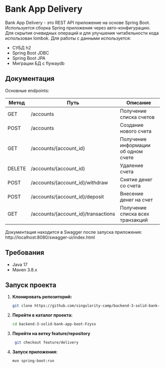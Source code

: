 # Bank App Delivery

Bank App Delivery - это REST API приложение на основе Spring Boot.
Используется cборка Spring приложения через авто-конфигурацию. Для скрытия очевидных операций и
для улучшения читабельности кода использован lombok.
Для работы с данными используется:
- СУБД h2
- Spring Boot JDBC
- Spring Boot JPA
- Миграции БД с flywaydb

## Документация
Основныe endpoints:

| Метод   | Путь                                | Описание                            |
|---------|-------------------------------------|------------------------------------|
| GET     | /accounts                           | Получение списка счетов            |
| POST    | /accounts                           | Создание нового счета              |
| GET     | /accounts/{account_id}              | Получение информации об одном счете|
| DELETE  | /accounts/{account_id}              | Удаление счета                     |
| POST    | /accounts/{account_id}/withdraw     | Снятие денег со счета              |
| POST    | /accounts/{account_id}/deposit      | Внесение денег на счет             |
| GET     | /accounts/{account_id}/transactions| Получение списка всех транзакций   |


Документация находится в Swagger после запуска приложения:
http://localhost:8080/swagger-ui/index.html

## Требования

- Java 17
- Maven 3.8.x

## Запуск проекта

1. **Клонировать репозиторий:**
    ```bash
    git clone https://github.com/singularity-camp/backend-3-solid-bank-app-boot-Fzysx.git
    ```

2. **Перейти в каталог проекта:**
    ```bash
    cd backend-3-solid-bank-app-boot-Fzysx
    ```
3. **Перейти на ветку feature/repository**
   ```bash
    git checkout feature/delivery
    ```
4. **Запуск приложения:**
    ```bash
    mvn spring-boot:run
    ```

